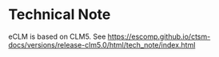 # Technical Note

eCLM is based on CLM5. See https://escomp.github.io/ctsm-docs/versions/release-clm5.0/html/tech_note/index.html